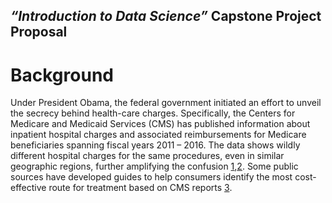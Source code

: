 ## *“Introduction to Data Science”* Capstone Project Proposal

# Background

Under President Obama, the federal government initiated an effort to unveil the secrecy behind health-care charges.  Specifically, the Centers for Medicare and Medicaid Services (CMS) has published information about inpatient hospital charges and associated reimbursements for Medicare beneficiaries spanning fiscal years 2011 – 2016.  The data shows wildly different hospital charges for the same procedures, even in similar geographic regions, further amplifying the confusion [1](https://www.huffingtonpost.com/2013/05/08/hospital-prices-cost-differences_n_3232678.html),[2]( http://www.modernhealthcare.com/article/20170831/NEWS/170839968).  Some public sources have developed guides to help consumers identify the most cost-effective route for treatment based on CMS reports [3](http://archive.nytimes.com/www.nytimes.com/interactive/2013/05/08/business/how-much-hospitals-charge.html).
